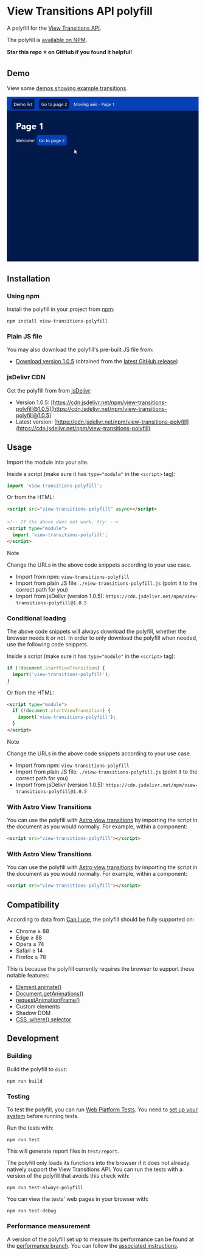 # View Transitions API polyfill

A polyfill for the [View Transitions API](https://drafts.csswg.org/css-view-transitions/).

The polyfill is [available on NPM](https://www.npmjs.com/package/view-transitions-polyfill).

**Star this repo ⭐ on GitHub if you found it helpful!**

## Demo

View some [demos showing example transitions](https://demarketed.github.io/view-transitions-polyfill/).

![A screen recording of some demos from the above link](./showcase.webp)

## Installation

### Using npm

Install the polyfill in your project from [npm](https://www.npmjs.com/package/view-transitions-polyfill):

```
npm install view-transitions-polyfill
```

### Plain JS file

You may also download the polyfill's pre-built JS file from:

- [Download version 1.0.5](https://github.com/demarketed/view-transitions-polyfill/releases/download/1.0.5/view-transitions-polyfill.js) (obtained from the [latest GitHub release](https://github.com/demarketed/view-transitions-polyfill/releases/tag/1.0.5))

### jsDelivr CDN

Get the polyfill from from [jsDelivr](https://www.jsdelivr.com/):

- Version 1.0.5: [https://cdn.jsdelivr.net/npm/view-transitions-polyfill@1.0.5](https://cdn.jsdelivr.net/npm/view-transitions-polyfill@1.0.5)
- Latest version: [https://cdn.jsdelivr.net/npm/view-transitions-polyfill](https://cdn.jsdelivr.net/npm/view-transitions-polyfill)

## Usage

Import the module into your site.

Inside a script (make sure it has `type="module"` in the `<script>` tag):

```js
import 'view-transitions-polyfill';
```

Or from the HTML:

```html
<script src="view-transitions-polyfill" async></script>

<!-- If the above does not work, try: -->
<script type="module">
  import 'view-transitions-polyfill';
</script>
```

> [!NOTE]  
> Change the URLs in the above code snippets according to your use case.
>
> - Import from npm: `view-transitions-polyfill`
> - Import from plain JS file: `./view-transitions-polyfill.js` (point it to the correct path for you)
> - Import from jsDelivr (version 1.0.5): `https://cdn.jsdelivr.net/npm/view-transitions-polyfill@1.0.5`

### Conditional loading

The above code snippets will always download the polyfill, whether the browser needs it or not. In order to only download the polyfill when needed, use the following code snippets.

Inside a script (make sure it has `type="module"` in the `<script>` tag):

```js
if (!document.startViewTransition) {
  import('view-transitions-polyfill');
}
```

Or from the HTML:

```html
<script type="module">
  if (!document.startViewTransition) {
    import('view-transitions-polyfill');
  }
</script>
```

> [!NOTE]  
> Change the URLs in the above code snippets according to your use case.
>
> - Import from npm: `view-transitions-polyfill`
> - Import from plain JS file: `./view-transitions-polyfill.js` (point it to the correct path for you)
> - Import from jsDelivr (version 1.0.5): `https://cdn.jsdelivr.net/npm/view-transitions-polyfill@1.0.5`

### With Astro View Transitions

You can use the polyfill with [Astro view transitions](https://docs.astro.build/en/guides/view-transitions/) by importing the script in the document as you would normally. For example, within a component:

```html
<script src="view-transitions-polyfill"></script>
```

### With Astro View Transitions

You can use the polyfill with [Astro view transitions](https://docs.astro.build/en/guides/view-transitions/) by importing the script in the document as you would normally. For example, within a component:

```html
<script src="view-transitions-polyfill"></script>
```

## Compatibility

According to data from [Can I use](https://caniuse.com/es6,web-animation,mdn-css_selectors_where,shadowdomv1,mdn-api_customelementregistry,requestanimationframe), the polyfill should be fully supported on:

- Chrome ≥ 88
- Edge ≥ 88
- Opera ≥ 74
- Safari ≥ 14
- Firefox ≥ 78

This is because the polyfill currently requires the browser to support these notable features:

- [Element.animate()](https://developer.mozilla.org/en-US/docs/Web/API/Element/animate)
- [Document.getAnimations()](https://developer.mozilla.org/en-US/docs/Web/API/Document/getAnimations)
- [requestAnimationFrame()](https://developer.mozilla.org/en-US/docs/Web/API/Window/requestAnimationFrame)
- Custom elements
- Shadow DOM
- [CSS :where() selector](https://developer.mozilla.org/en-US/docs/Web/CSS/:where)

## Development

### Building

Build the polyfill to `dist`:

```
npm run build
```

### Testing

To test the polyfill, you can run [Web Platform Tests](https://web-platform-tests.org/index.html).
You need to [set up your system](https://web-platform-tests.org/running-tests/from-local-system.html) before running tests.

Run the tests with:

```
npm run test
```

This will generate report files in `test/report`.

The polyfill only loads its functions into the browser if it does not already natively support the View Transitions API.
You can run the tests with a version of the polyfill that avoids this check with:

```
npm run test-always-polyfill
```

You can view the tests' web pages in your browser with:

```
npm run test-debug
```

### Performance measurement

A version of the polyfill set up to measure its performance can be found at the [performance branch](https://github.com/demarketed/view-transitions-polyfill/tree/performance). You can follow the [associated instructions](https://github.com/demarketed/view-transitions-polyfill/tree/performance#performance-measurement).
